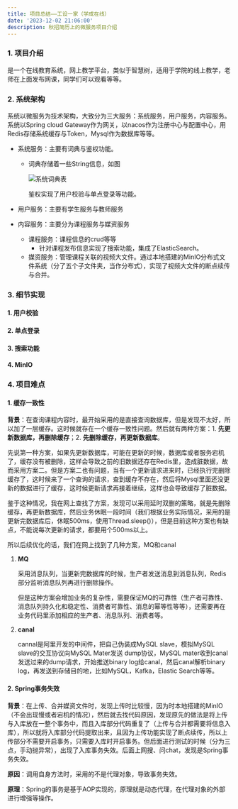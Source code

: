 ```yaml
---
title: 项目总结——工设一家（学成在线）
date: '2023-12-02 21:06:00'
description: 秋招简历上的微服务项目介绍
---
```




### 1. 项目介绍

​	是一个在线教育系统，网上教学平台，类似于智慧树，适用于学院的线上教学，老师在上面发布网课，同学们可以观看等等。

### 2. 系统架构

​	系统以微服务为技术架构，大致分为三大服务：系统服务，用户服务，内容服务。系统以Spring cloud Gateway作为网关，以nacos作为注册中心与配置中心，用Redis存储系统缓存与Token，Mysql作为数据库等等。

- 系统服务：主要有词典与鉴权功能。

  - 词典存储着一些String信息，如图

    ![系统词典表](https://cdn.jsdelivr.net/gh/June-PJ/PicGo-PJ/img/image-20231113154642944.png)

    鉴权实现了用户校验与单点登录等功能。

- 用户服务：主要有学生服务与教师服务

- 内容服务：主要分为课程服务与媒资服务

  - 课程服务：课程信息的crud等等
    - 针对课程发布信息实现了搜索功能，集成了ElasticSearch。
  - 媒资服务：管理课程关联的视频大文件。通过本地搭建的MinIO分布式文件系统（分了五个子文件夹，当作分布式），实现了视频大文件的断点续传与合并。

### 3. 细节实现

#### 1. 用户校验

#### 2. 单点登录

#### 3. 搜索功能

#### 4. MinIO

### 4. 项目难点

#### 1. 缓存一致性

**背景**：在查询课程内容时，最开始采用的是直接查询数据库，但是发现不太好，所以加了一层缓存。这时候就存在一个缓存一致性问题。然后就有两种方案：1. **先更新数据库，再删除缓存**；2. **先删除缓存，再更新数据库**。

先说第一种方案，如果先更新数据库，可能在更新的时候，数据库或者服务宕机了，缓存没有被删除，这样会导致之前的旧数据还存在Redis里，造成脏数据，故而采用方案二。但是方案二也有问题，当有一个更新请求进来时，已经执行完删除缓存了，这时候来了一个查询的请求，查到缓存不存在，然后将Mysql里面还没更新的数据进行了缓存，这时候更新请求再接着继续，这样也会导致缓存了脏数据。

鉴于这种情况，我在网上查找了方案，发现可以采用延时双删的策略，就是先删除缓存，再更新数据库，然后业务休眠一段时间（我们根据业务实际情况，采用的是更新完数据库后，休眠500ms，使用Thread.sleep()），但是目前这种方案也有缺点，不能说每次更新的请求，都要用个500ms以上。

所以后续优化的话，我们在网上找到了几种方案，MQ和canal

1. **MQ**

   采用消息队列，当更新完数据库的时候，生产者发送消息到消息队列，Redis部分监听消息队列再进行删除操作。

   但是这种方案会增加业务的复杂性，需要保证MQ的可靠性（生产者可靠性、消息队列持久化和稳定性、消费者可靠性、消息的幂等性等等），还需要再在业务代码里添加相应的生产者、消息队列、消费者等。

2. **canal**

   cannal是阿里开发的中间件，把自己伪装成MySQL slave，模拟MySQL slave的交互协议向MySQL Mater发送 dump协议，MySQL mater收到canal发送过来的dump请求，开始推送binary log给canal，然后canal解析binary log，再发送到存储目的地，比如MySQL，Kafka，Elastic Search等等。

#### 2. Spring事务失效

**背景**：在上传、合并媒资文件时，发现上传时比较慢，因为时本地搭建的MinIO（不会出现慢或者宕机的情况），然后就去找代码原因，发现原先的做法是将上传与入库放在一整个事务中，而且入库部分代码重复了（上传与合并都需要将信息入库），所以就将入库部分代码提取出来，且因为上传功能实现了断点续传，所以上传部分不需要开启事务，只需要入库时开启事务。但后面进行测试的时候（分为三点，手动抛异常），出现了入库事务失效。后面上网搜、问chat，发现是Spring事务失效。

**原因**：调用自身方法时，采用的不是代理对象，导致事务失效。

**原理**：Spring的事务是基于AOP实现的，原理就是动态代理，在代理对象的外部进行增强等操作。
